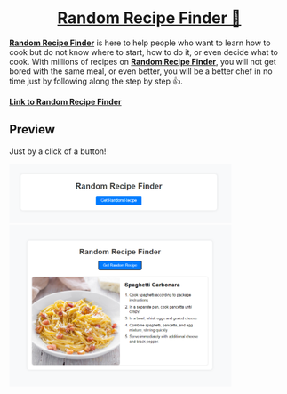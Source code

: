 <!-- [![Review Assignment Due Date](https://classroom.github.com/assets/deadline-readme-button-22041afd0340ce965d47ae6ef1cefeee28c7c493a6346c4f15d667ab976d596c.svg)](https://classroom.github.com/a/ud456hEF)
# assignment-module-3 -->

# <h1 align ="center"> [Random Recipe Finder 🍕](https://www.bekerja.site/) </h1>

**[Random Recipe Finder](https://www.bekerja.site/)** is here to help people who want to learn how to cook but do not know where to start, how to do it, or even decide what to cook. With millions of recipes on **[Random Recipe Finder](https://www.bekerja.site/)**, you will not get bored with the same meal, or even better, you will be a better chef in no time just by following along the step by step 👍.

**[Link to Random Recipe Finder](https://www.bekerja.site/)**

## Preview

Just by a click of a button! 


<img src="./src\Readme\main-page.png" alt="preview" width="400px"/>


<img src="./src\Readme\recipe-example.png" alt="recipe-preview" width="400px"/>
